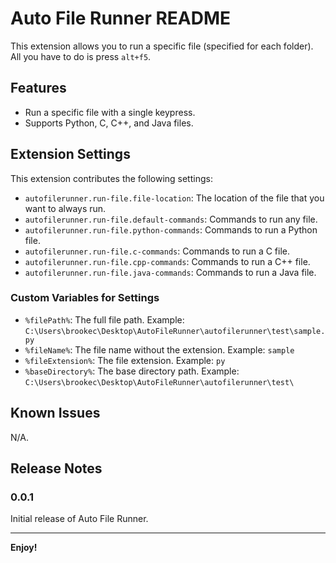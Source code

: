 # Auto File Runner README

This extension allows you to run a specific file (specified for each folder). All you have to do is press `alt+f5`.

## Features

- Run a specific file with a single keypress.
- Supports Python, C, C++, and Java files.

## Extension Settings

This extension contributes the following settings:

* `autofilerunner.run-file.file-location`: The location of the file that you want to always run.
* `autofilerunner.run-file.default-commands`: Commands to run any file.
* `autofilerunner.run-file.python-commands`: Commands to run a Python file.
* `autofilerunner.run-file.c-commands`: Commands to run a C file.
* `autofilerunner.run-file.cpp-commands`: Commands to run a C++ file.
* `autofilerunner.run-file.java-commands`: Commands to run a Java file.

### Custom Variables for Settings

- `%filePath%`: The full file path. Example: `C:\Users\brookec\Desktop\AutoFileRunner\autofilerunner\test\sample.py`
- `%fileName%`: The file name without the extension. Example: `sample`
- `%fileExtension%`: The file extension. Example: `py`
- `%baseDirectory%`: The base directory path. Example: `C:\Users\brookec\Desktop\AutoFileRunner\autofilerunner\test\`

## Known Issues

N/A.

## Release Notes

### 0.0.1

Initial release of Auto File Runner.

---

**Enjoy!**

